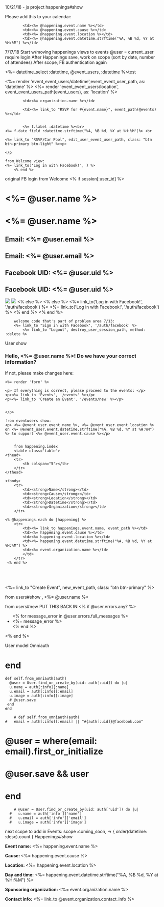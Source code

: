 10/21/18 - js project
happenings#show
<p>Please add this to your calendar:</p>

			<td><%= @happening.event.name %></td>
			<td><%= @happening.event.cause %></td>
			<td><%= @happening.event.location %></td>
			<td><%= @happening.event.datetime.strftime("%A, %B %d, %Y at %H:%M") %></td>	


7/17/18
Start w/moving happenings views to events
@user = current_user
require login
After Happenings save, work on scope (sort by date, number of attendees)
After scope, FB authentication again


<%= datetime_select :datetime, @event_users, :datetime %>test 



<td><%= render 'event_event_users/datetime',event_event_user_path, as: 'datetime' %></td>
			<td><%= render 'event_event_users/location', event_event_users_path(event_users), as: 'location' %></td>

			<td><%= organization.name %></td>

			<td><%= link_to "RSVP for #{event.name}", event_path(@events) %></td>


			<%= f.label :datetime %><br>
	<%= f.date_field :datetime.strftime("%A, %B %d, %Y at %H:%M")%> <br

	<%= link_to "RSVP/Car Pool", edit_user_event_user_path, class: "btn btn-primary btn-light" %><p>

	</p

	from Welcome view:
	<%= link_to('Log in with Facebook!', ) %>
		<% end %>
original FB login from Welcome
		<% if session[:user_id] %>
 	  		<h1><%= @user.name %></h1>	 	  		<h1><%= @user.name %></h1>
 	  		<h2>Email: <%= @user.email %></h2>	 	  		<h2>Email: <%= @user.email %></h2>
 	  		<h2>Facebook UID: <%= @user.uid %></h2>	 	  		<h2>Facebook UID: <%= @user.uid %></h2>
 	  		<img src="<%= @user.image %>">	 	  		<img src="<%= @user.image %>">
 		<% else %>	 		<% else %>
 	  		<%= link_to('Log in with Facebook!', '/auth/facebook') %>	 	  		<%= link_to('Log in with Facebook!', '/auth/facebook') %>
 		<% end %>	 		<% end %>
 		 	
 		welcome code that's part of problem area 7/13:
 		<%= link_to "Sign in with Facebook", '/auth/facebook' %>
 			<%= link_to "Logout", destroy_user_session_path, method: :delete %>

User show
 	<h3>Hello, <%= @user.name %>! Do we have your correct information? </h3>
	<p>If not, please make changes here:</p>
	
	<%= render 'form' %>
	
	<p> If everything is correct, please proceed to the events: </p>
	<p><%= link_to 'Events', '/events' %></p>
	<p><%= link_to 'Create an Event', '/events/new' %></p>
 			 		

	</p>

	from eventusers show:
	<p> <%= @event_user.event.name %>, <%= @event_user.event.location %> on <%= @event_user.event.datetime.strftime("%A, %B %d, %Y at %H:%M") %> to support <%= @event_user.event.cause %></p>
		

		from happening.index
		<table class="table">
	<thead>
		<tr>
			<th colspan="5"></th>
		</tr>
	</thead>

	<tbody>
		<tr>
			<td><strong>Name</strong></td>
			<td><strong>Cause</strong></td>
			<td><strong>Location</strong></td>
			<td><strong>Datetime</strong></td>
			<td><strong>Organization</strong></td>		
		</tr>

	<% @happenings.each do |happening| %>
		<tr>
			<td><%= link_to happenings.event.name, event_path %></td>
			<td><%= happening.event.cause %></td>
			<td><%= happening.event.location %></td>
			<td><%= happening.event.datetime.strftime("%A, %B %d, %Y at %H:%M") %>
			<td><%= event.organization.name %></td>
			</td>
		</tr>
	 <% end %>
</tbody>
</table>
<br>
	<br>
	<br><%= link_to "Create Event", new_event_path, class: "btn btn-primary" %> <br>



from users#show
, <%= @user.name %>

from users#new PUT THIS BACK IN
  <% if @user.errors.any? %>
    <ul class="Signup_Errors">
    <% for message_error in @user.errors.full_messages %>
      <li> <%= message_error %></li>
    <% end %>
    </ul>
  <% end %>

  User model Omniauth

  # end
	def self.from_omniauth(auth)
      @user = User.find_or_create_by(uid: auth[:uid]) do |u|
      u.name = auth[:info][:name]
      u.email = auth[:info][:email]
      u.image = auth[:info][:image]
      # @user.save
     end
 	end 

 		# def self.from_omniauth(auth)
	# 	email = auth[:info][:email] || "#{auth[:uid]}@facebook.com"
 #     	@user = where(email: email).first_or_initialize
 #     	@user.save && user
 #     end
     	# @user = User.find_or_create_by(uid: auth['uid']) do |u|
      #   u.name = auth['info']['name']
      #   u.email = auth['info']['email']
      #   u.image = auth['info']['image']

next scope to add in Events:
scope :coming_soon, -> { order(datetime: :desc).count }
Happenings#show
<p><strong>Event name:</strong>
			<%= happening.event.name %></p>
		<p><strong>Cause: </strong>
			<%= happening.event.cause %></p>
		<p><strong>Location: </strong>
			<%= happening.event.location %></p>
		<p><strong>Day and time:</strong> 
			<%= happening.event.datetime.strftime("%A, %B %d, %Y at %H:%M") %></p>
		<p><strong>Sponsoring organization: </strong>
			<%= event.organization.name %></p>
		<p><strong>Contact info: </strong>
			<%= link_to @event.organization.contact_info %></p>

